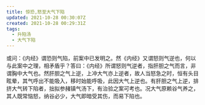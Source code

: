```yaml
---
title: 惊恐,怒至大气下陷
updated: 2021-10-28 00:30:07Z
created: 2021-10-28 00:29:31Z
tags:
  - 升陷汤
  - 大气下陷
---
```


或问：《内经》谓恐则气陷，前案中已发明之。然《内经》又谓怒则气逆也，何以与此案中之理，相矛盾乎？答曰：《内经》所谓怒则气逆者，指肝胆之气而言，非谓胸中大气也。然肝胆之气上逆，上冲大气亦上逆者，故人当怒急之时，恒有头目眩晕，其气呼出不能吸入，移时始能呼吸，此因大气上逆也。有肝胆之气上逆，排挤大气转下陷者，拙拟参赭镇气汤下，有治验之案可考也。况大气原赖谷气养之，其人既常恼怒，纳谷必少，大气即暗受其伤，而易下陷也。